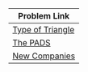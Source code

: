 
| Problem Link |
| ------------------|
|[Type of Triangle](https://www.hackerrank.com/challenges/what-type-of-triangle/problem?isFullScreen=true)|
|[The PADS](https://www.hackerrank.com/challenges/the-pads/problem?isFullScreen=true)|
|[New Companies](https://www.hackerrank.com/challenges/the-company/problem?isFullScreen=true)|

